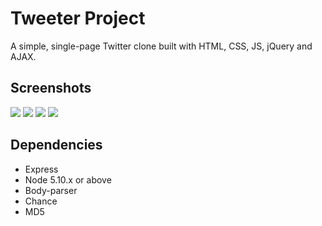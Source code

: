 # Tweeter Project

A simple, single-page Twitter clone built with HTML, CSS, JS, jQuery and AJAX.

## Screenshots

![](https://github.com/feltfan/tweeter/blob/master/docs/tweeter-header.png?raw=true)
![](https://github.com/feltfan/tweeter/blob/master/docs/tweets.png?raw=true)
![](https://github.com/feltfan/tweeter/blob/master/docs/too-long.png?raw=true)
![](https://github.com/feltfan/tweeter/blob/master/docs/empty.png?raw=true)

## Dependencies

- Express
- Node 5.10.x or above
- Body-parser
- Chance
- MD5

